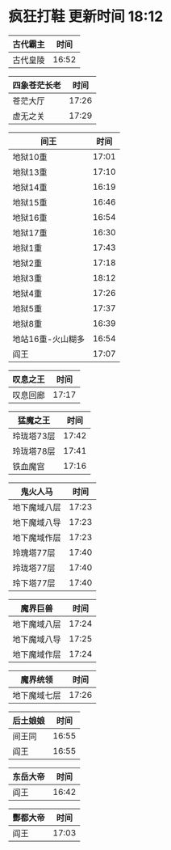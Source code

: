 # 疯狂打鞋 更新时间 18:12

| 古代霸主   | 时间    |
|--------|-------|
| 古代皇陵 | 16:52 |

| 四象苍茫长老   | 时间    |
|--------|-------|
| 苍茫大厅 | 17:26 |
| 虚无之关 | 17:29 |

| 间王   | 时间    |
|--------|-------|
| 地狱10重 | 17:01 |
| 地狱13重 | 17:10 |
| 地狱14重 | 16:19 |
| 地狱15重 | 16:46 |
| 地狱16重 | 16:54 |
| 地狱17重 | 16:30 |
| 地狱1重 | 17:43 |
| 地狱2重 | 17:18 |
| 地狱3重 | 18:12 |
| 地狱4重 | 17:26 |
| 地狱5重 | 17:37 |
| 地狱8重 | 16:39 |
| 地站16重-火山糊多 | 16:54 |
| 阎王 | 17:07 |

| 叹息之王   | 时间    |
|--------|-------|
| 叹息回廊 | 17:17 |

| 猛魔之王   | 时间    |
|--------|-------|
| 玲珑塔73层 | 17:42 |
| 玲珑塔78层 | 17:41 |
| 铁血魔宫 | 17:16 |

| 鬼火人马   | 时间    |
|--------|-------|
| 地下魔域八层 | 17:23 |
| 地下魔域八导 | 17:23 |
| 地下魔域作层 | 17:23 |
| 玲瑰塔77层 | 17:40 |
| 玲珑塔77层 | 17:40 |
| 玲下塔77层 | 17:40 |

| 魔界巨兽   | 时间    |
|--------|-------|
| 地下魔域八层 | 17:24 |
| 地下魔域八导 | 17:25 |
| 地下魔域作层 | 17:24 |

| 魔界统领   | 时间    |
|--------|-------|
| 地下魔域七层 | 17:26 |

| 后土娘娘   | 时间    |
|--------|-------|
| 间王同 | 16:55 |
| 阎王 | 16:55 |

| 东岳大帝   | 时间    |
|--------|-------|
| 阎王 | 16:42 |

| 酆都大帝   | 时间    |
|--------|-------|
| 阎王 | 17:03 |